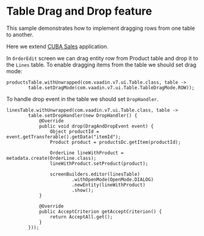 # Table Drag and Drop feature  

This sample demonstrates how to implement dragging rows from one table to another.

Here we extend [CUBA Sales](https://github.com/cuba-platform/sample-sales-cuba7) application.

In `OrderEdit` screen we can drag entity row from Product table and drop it to the `Lines` table.
To enable dragging items from the table we should set drag mode:
 
```
productsTable.withUnwrapped(com.vaadin.v7.ui.Table.class, table ->
        table.setDragMode(com.vaadin.v7.ui.Table.TableDragMode.ROW));
```

To handle drop event in the table we should set `DropHandler`.

```
linesTable.withUnwrapped(com.vaadin.v7.ui.Table.class, table ->
        table.setDropHandler(new DropHandler() {
            @Override
            public void drop(DragAndDropEvent event) {
                Object productId = event.getTransferable().getData("itemId");
                Product product = productsDc.getItem(productId);

                OrderLine lineWithProduct = metadata.create(OrderLine.class);
                lineWithProduct.setProduct(product);

                screenBuilders.editor(linesTable)
                        .withOpenMode(OpenMode.DIALOG)
                        .newEntity(lineWithProduct)
                        .show();
            }

            @Override
            public AcceptCriterion getAcceptCriterion() {
                return AcceptAll.get();
            }
        }));
```
